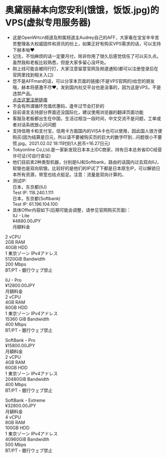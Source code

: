 # 奥黛丽赫本向您安利(饿饿，饭饭.jpg)的VPS(虚拟专用服务器)             
* 这是OpenWrtcn频道及附属频道主Audrey自己的AFF，大家看在宝宝辛辛苦苦整理各大权威固件和资讯的份上，如果正好有购买VPS需求的话，可以支持下赫本呦❤        
* 记住，不怕麻烦的话一定要月付，除非你用了很久后感觉信任了可以买久点。虽然我和老板比较熟悉，但是大家多留心没坏处。              
* 刚上线可能会被同行打，大家注意留意官网及频道通知(都可以注册登录后在官网里找到相关入口)    
* 您不是AFFman的话，可以分享本页面的链接(不是VPS官网的)给您的朋友哦，赫本将感激不尽❤。发到国内社交平台也是没事的，因为这是VPS，不是违禁产品。                     
[点击这里注册链接](https://www.tokyonline.com/aff.php?aff=2)            
* 不会有所谓循环充值优惠码，逢年过节会打折的       
* 目前语言支持部分界面还没国际化，建议使用浏览器的翻译页面功能     
* 客服及老板都出生在中国，生活过相当一段时间，中文交流不是问题，工单或者对话系统放心问问题        
* 支持信用卡和支付宝，信用卡方面国内的VISA卡也可以使用，因此国人很方便购买(因为结算是日元，所以请不要被购买页的巨大的数字吓到...问题很小不要慌.jpg。2021.02.02 18:11时刻1人民币=16.27日元)     
* Tokyonline Co,Ltd.是一家新发现日本本土IDC商家，持有日本总务省IDC经营许可证(可自行查证)            
* 他们目前卖2种类型机器，分别是IIJ和Softbank，路由的话国内过去双向IIJ，软银也是双向软银。比较好的是他们的IP试了下都是日本原生IP，可以解锁日本所有资源，带宽也给点挺足。注意：流量是双向计算的。 
* 测试IP:           
日本，东京都(IIJ)     
Test IP: 118.240.1.111             
日本，东京都(Softbank)               
Test IP: 61.196.104.100          
* 具体Offer内容如下(后期可能会调整，请参见官网购买页面)：             
IIJ - Lite         
¥4880.00JPY             
月額料金                

2 vCPU        
2GB RAM       
40GB HDD      
1 東京ゾーン IPv4アドレス         
5120GiB Bandwidth         
200 Mbps            
BT/PT・銀行ウェブ禁止        

IIJ - Pro         
¥12800.00JPY         
月額料金          
2 vCPU            
4GB RAM           
80GB HDD          
1 東京ゾーン IPv4アドレス             
15360 GiB Bandwidth        
400 Mbps           
BT/PT・銀行ウェブ禁止          

SoftBank - Pro         
¥15800.00JPY              
月額料金               
2 vCPU            
4GB RAM            
60GB HDD              
1 東京ゾーン IPv4アドレス             
20480GiB Bandwidth               
400 Mbps            
BT/PT・銀行ウェブ禁止           

SoftBank - Extreme           
¥32800.00JPY              
月額料金            
4 vCPU             
8GB RAM             
100GB HDD               
1 東京ゾーン IPv4アドレス             
40960GiB Bandwidth           
500 Mbps           
BT/PT・銀行ウェブ禁止               

